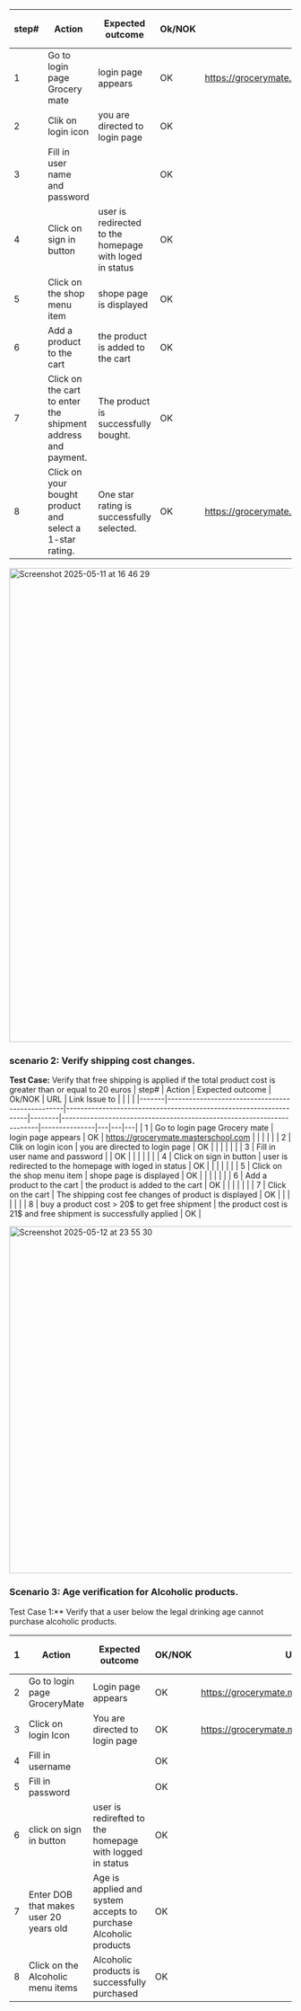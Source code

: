 | step# | Action                                                                  | Expected outcome                                         | Ok/NOK | URL                                                                   | Link Issue to |   |   |   |
|-------|-------------------------------------------------------------------------|----------------------------------------------------------|--------|-----------------------------------------------------------------------|---------------|---|---|---|
| 1     | Go to login page Grocery mate                                           | login page appears                                       | OK     | https://grocerymate.masterschool.com                                  |               |   |   |   |
| 2     | Clik on login icon                                                      | you are directed to login page                           | OK     |                                                                       |               |   |   |   |
| 3     | Fill in user name and password                                          |                                                          | OK     |                                                                       |               |   |   |   |
| 4     | Click on sign in button                                                 | user is redirected to the homepage with loged in status  | OK     |                                                                       |               |   |   |   |
| 5     | Click on the shop menu item                                             | shope page is displayed                                  | OK     |                                                                       |               |   |   |   |
| 6     | Add a product to the cart                                               | the product is added to the cart                         | OK     |                                                                       |               |   |   |   |
| 7     | Click on the cart to enter the shipment address and payment.          | The product is successfully bought.                      | OK     |                                                                       |               |   |   |   |
| 8     | Click on your bought product and select a 1-star rating. | One star rating is successfully selected. | OK     | https://grocerymate.masterschool.com/product/66b3a57b3fd5048eacb47998 |               |   |   |   


<img width="844" alt="Screenshot 2025-05-11 at 16 46 29" src="https://github.com/user-attachments/assets/87be7d4f-6fa7-4ce5-bd7a-2eda30531c86" />

### scenario 2: Verify shipping cost changes.
**Test Case:** Verify that free shipping is applied if the total product cost is greater than or equal to 20 euros
  | step# | Action                                          | Expected outcome                                                  | Ok/NOK | URL                                                                   | Link Issue to |   |   |   |
|-------|-------------------------------------------------|-------------------------------------------------------------------|--------|-----------------------------------------------------------------------|---------------|---|---|---|
| 1     | Go to login page Grocery mate                   | login page appears                                                | OK     | https://grocerymate.masterschool.com                                  |               |   |   |   |
| 2     | Clik on login icon                              | you are directed to login page                                    | OK     |                                                                       |               |   |   |   |
| 3     | Fill in user name and password                  |                                                                   | OK     |                                                                       |               |   |   |   |
| 4     | Click on sign in button                         | user is redirected to the homepage with loged in status           | OK     |                                                                       |               |   |   |   |
| 5     | Click on the shop menu item                     | shope page is displayed                                           | OK     |                                                                       |               |   |   |   |
| 6     | Add a product to the cart                       | the product is added to the cart                                  | OK     |                                                                       |               |   |   |   |
| 7     | Click on the cart                               | The shipping cost fee changes of product is displayed             | OK     |                                                                       |               |   |   |   |
| 8     |  buy a product cost > 20$ to get free shipment  | the product cost is 21$ and free shipment is successfully applied | OK     |           


<img width="618" alt="Screenshot 2025-05-12 at 23 55 30" src="https://github.com/user-attachments/assets/69d4ec12-a242-41f1-bcee-3bc2b61718eb" />


### Scenario 3: Age verification for Alcoholic products.
Test Case 1:** Verify that a user below the legal drinking age cannot purchase alcoholic products.

| 1 | Action                                         | Expected outcome                                                                 | OK/NOK | URL                                       | Link to Issue |
|---|------------------------------------------------|----------------------------------------------------------------------------------|--------|-------------------------------------------|---------------|
| 2 | Go to login page GroceryMate                   | Login page appears                                                               | OK     | https://grocerymate.masterschool.com/     |               |
| 3 | Click on login Icon                            | You are directed to login page                                                   | OK     | https://grocerymate.masterschool.com/auth |               |
| 4 | Fill in username                               |                                                                                  | OK     |                                           |               |
| 5 | Fill in password                               |                                                                                  | OK     |                                           |               |
| 6 | click on sign in button                        | user is redirefted to the homepage with logged in status                         | OK     |                                           |               |
| 7 |Enter DOB that makes user 20 years old                       | Age is applied and system accepts to purchase Alcoholic products                                                          | OK     |                                           |               |
| 8 |Click on the Alcoholic menu items           | Alcoholic products is successfully purchased         | OK     |                                          
